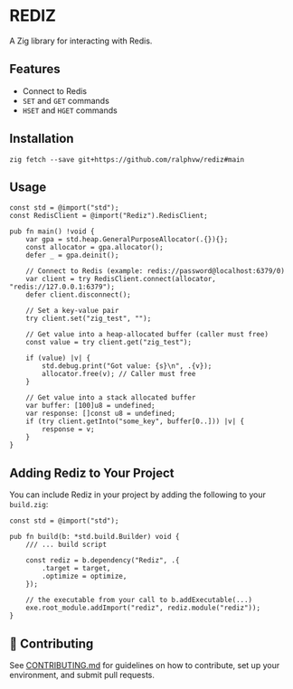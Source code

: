 # REDIZ

A Zig library for interacting with Redis.

## Features

- Connect to Redis
- `SET` and `GET` commands
- `HSET` and `HGET` commands

## Installation

`zig fetch --save git+https://github.com/ralphvw/rediz#main`

## Usage

```zig
const std = @import("std");
const RedisClient = @import("Rediz").RedisClient;

pub fn main() !void {
    var gpa = std.heap.GeneralPurposeAllocator(.{}){};
    const allocator = gpa.allocator();
    defer _ = gpa.deinit();

    // Connect to Redis (example: redis://password@localhost:6379/0)
    var client = try RedisClient.connect(allocator, "redis://127.0.0.1:6379");
    defer client.disconnect();

    // Set a key-value pair
    try client.set("zig_test", "");

    // Get value into a heap-allocated buffer (caller must free)
    const value = try client.get("zig_test");

    if (value) |v| {
        std.debug.print("Got value: {s}\n", .{v});
        allocator.free(v); // Caller must free
    }

    // Get value into a stack allocated buffer
    var buffer: [100]u8 = undefined;
    var response: []const u8 = undefined;
    if (try client.getInto("some_key", buffer[0..])) |v| {
        response = v;
    }
}
```

## Adding Rediz to Your Project

You can include Rediz in your project by adding the following to your `build.zig`:

```zig
const std = @import("std");

pub fn build(b: *std.build.Builder) void {
    /// ... build script

    const rediz = b.dependency("Rediz", .{
        .target = target,
        .optimize = optimize,
    });

    // the executable from your call to b.addExecutable(...)
    exe.root_module.addImport("rediz", rediz.module("rediz"));
}
```

## 🤝 Contributing

See [CONTRIBUTING.md](./CONTRIBUTING.md) for guidelines on how to contribute, set up your environment, and submit pull requests.

